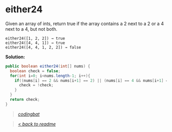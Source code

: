 # either24

Given an array of ints, return true if the array contains a 2 next to a 2 or a 4 next to a 4, but not both.

```
either24([1, 2, 2]) → true
either24([4, 4, 1]) → true
either24([4, 4, 1, 2, 2]) → false
```

**Solution:**

```java
public boolean either24(int[] nums) {
  boolean check = false;
  for(int i=0; i<nums.length-1; i++){
    if((nums[i] == 2 && nums[i+1] == 2) || (nums[i] == 4 && nums[i+1] == 4)){
      check = !check;
    }
  }
  return check;
}
```

> _[codingbat](https://codingbat.com/prob/p191878)_

> [< _back to readme_](/README.md)
